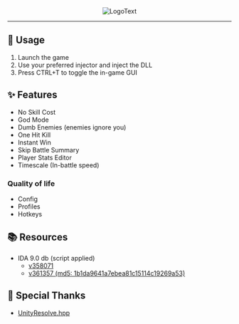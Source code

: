<div align="center">
    <img src="assets/ba-cheeto.png" alt="LogoText">
</div>

---

## 📝 Usage 
1. Launch the game
2. Use your preferred injector and inject the DLL
3. Press CTRL+T to toggle the in-game GUI

## ✨ Features
- No Skill Cost
- God Mode
- Dumb Enemies (enemies ignore you)
- One Hit Kill
- Instant Win
- Skip Battle Summary
- Player Stats Editor
- Timescale (In-battle speed)

### Quality of life
- Config
- Profiles
- Hotkeys

## 📚 Resources
- IDA 9.0 db (script applied)
    - [v358071](https://mega.nz/file/T0QVyKib#iRWgX4d3PAVcNlciOaS2zs-bm2yAMbsB24ZIdGJG9cQ)
    - [v361357 (md5: 1b1da9641a7ebea81c15114c19269a53)](https://mega.nz/file/mh5mhCxR#64ldmxVrxFdgSGJwEXJbKfeocMt_vuQF2rRFugwjHDU)

## 🙏 Special Thanks
- [UnityResolve.hpp](https://github.com/issuimo/UnityResolve.hpp)
